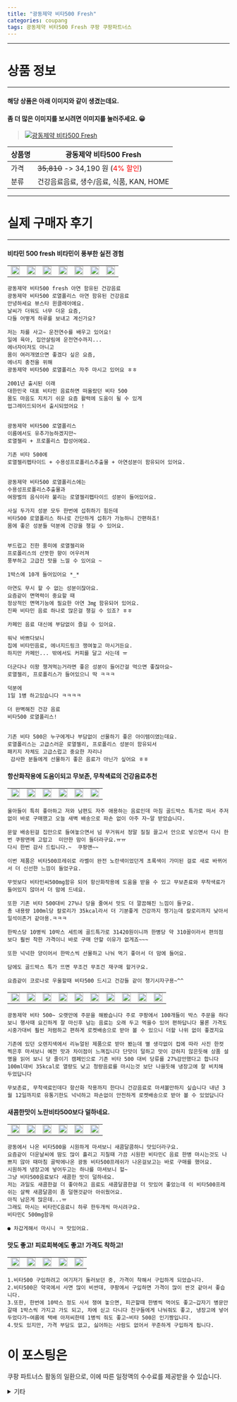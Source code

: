 ```yaml
---
title: "광동제약 비타500 Fresh"
categories: coupang
tags: 광동제약 비타500 Fresh 쿠팡 쿠팡파트너스
---
```

---

# 상품 정보

---

#### 해당 상품은 아래 이미지와 같이 생겼는데요. 
#### 좀 더 많은 이미지를 보시려면 이미지를 눌러주세요. 😀
> [![광동제약 비타500 Fresh](https://static.coupangcdn.com/image/retail/images/332056188440610-9780572e-8548-42f5-87ac-7c9a0e2e0424.jpg)](/re/AFFSDP?lptag=AF4416228&subid=AF4416228&pageKey=167398202&itemId=479333620&vendorItemId=4202950384&traceid=V0-143-afaae20300fabd86 "bk_decode")

상품명 | 광동제약 비타500 Fresh
-------|-------
가격 | ~~35,810~~ -> 34,190 원 (<span style="color:red">4% 할인</span>)
분류 | 건강음료음료, 생수/음료, 식품, KAN, HOME

---

# 실제 구매자 후기

---


####    비타민 500 fresh 비타민이 풍부한 실전 경험
| | | | | | | |
| --- | --- | --- | --- | --- | --- | --- | 
| <img src = "https://thumbnail9.coupangcdn.com/thumbnails/local/320/image2/PRODUCTREVIEW/202105/30/6921642948155942129/da5321ec-d552-4133-989b-49141b11d76b.jpg" style="width: 100%; height: auto; margin-top: -2.31094px; opacity: 1;">| <img src = "https://thumbnail7.coupangcdn.com/thumbnails/local/320/image2/PRODUCTREVIEW/202105/30/6921642948155942129/28f09514-3b4b-45cb-949f-a0552473fba7.jpg" style="width: 100%; height: auto; margin-top: -2.31094px; opacity: 1;">| <img src = "https://thumbnail8.coupangcdn.com/thumbnails/local/320/image2/PRODUCTREVIEW/202105/30/6921642948155942129/8e62008f-981a-415c-89c0-0cdd8e7cea32.jpg" style="width: 100%; height: auto; margin-top: -2.31094px; opacity: 1;">| <img src = "https://thumbnail6.coupangcdn.com/thumbnails/local/320/image2/PRODUCTREVIEW/202105/30/6921642948155942129/496839eb-03a8-489b-a474-3105201e45f8.jpg" style="width: 100%; height: auto; margin-top: -2.31094px; opacity: 1;">| <img src = "https://thumbnail8.coupangcdn.com/thumbnails/local/320/image2/PRODUCTREVIEW/202105/30/6921642948155942129/7bcd2d2e-9fd0-4164-998c-136c1ec07da4.jpg" style="width: 100%; height: auto; margin-top: -2.31094px; opacity: 1;">| <img src = "https://thumbnail8.coupangcdn.com/thumbnails/local/320/image2/PRODUCTREVIEW/202105/30/6921642948155942129/301c3e87-d59e-48e8-9827-6b84ef984abf.jpg" style="width: 100%; height: auto; margin-top: -2.31094px; opacity: 1;">| <img src = "https://thumbnail6.coupangcdn.com/thumbnails/local/320/image2/PRODUCTREVIEW/202105/30/6921642948155942129/f2ca2a64-24a3-459a-9003-87a0755dbb1a.jpg" style="width: 100%; height: auto; margin-top: -2.31094px; opacity: 1;">| 

    광동제약 비타500 fresh 아연 함유된 건강음료
    광동제약 비타500 로열폴리스 아연 함유된 건강음료
    안녕하세요 뷰스타 윈클레아에요.
    날씨가 더워도 너무 더운 요즘,
    다들 어떻게 하루를 보내고 계신가요?
    ​
    저는 차를 사고~ 운전연수를 배우고 있어요!
    일에 육아, 집안살림에 운전연수까지...
    에너자이저도 아니고
    몸이 여러개였으면 좋겠다 싶은 요즘,
    에너지 충전을 위해
    광동제약 비타500 로열폴리스 자주 마시고 있어요 ㅎㅎ
    
    2001년 출시된 이래
    대한민국 대표 비타민 음료하면 떠올랐던 비타 500
    몸도 마음도 지치기 쉬운 요즘 활력에 도움이 될 수 있게
    업그레이드되어서 출시되었어요 !
    ​
    ​
    광동제약 비타500 로열폴리스
    이름에서도 유추가능하겠지만~
    로열젤리 + 프로폴리스 합성어에요.
    ​
    기존 비타 500에
    로열젤리펩타이드 + 수용성프로폴리스추출물 + 아연성분이 함유되어 있어요.
    
    ​
    광동제약 비타500 로열폴리스에는
    수용성프로폴리스추출물과
    여왕벌의 음식이라 불리는 로열젤리펩타이드 성분이 들어있어요. 
    ​
    사실 두가지 성분 모두 한번에 섭취하기 힘든데
    비타500 로열폴리스 하나로 간단하게 섭취가 가능하니 간편하죠!
    몸에 좋은 성분들 덕분에 건강을 챙길 수 있어요.
    ​
    ​
    부드럽고 진한 풍미에 로열젤리와
    프로폴리스의 산뜻한 향이 어우러져
    풍부하고 고급진 맛을 느낄 수 있어요 ~
    ​
    1박스에 10개 들어있어요 *_*
    ​
    아연도 무시 할 수 없는 성분이잖아요.
    요즘같이 면역력이 중요할 때
    정상적인 면역기능에 필요한 아연 3㎎ 함유되어 있어요.
    진짜 비타민 음료 하나로 많은걸 챙길 수 있죠? ㅎㅎ
    
    카페인 음료 대신에 부담없이 즐길 수 있어요.
    
    워낙 바쁘다보니
    집에 비타민음료, 에너지드링크 쟁여놓고 마시거든요.
    하지만 카페인... 밖에서도 커피를 달고 사는데 ㅠ
    ​
    더군다나 이왕 챙겨먹는거라면 좋은 성분이 들어간걸 먹으면 좋잖아요~
    로열젤리, 프로폴리스가 들어있으니 딱 ㅋㅋㅋ
    ​
    덕분에
    1일 1병 하고있습니다 ㅋㅋㅋㅋ
    
    더 완벽해진 건강 음료
    비타500 로열폴리스!
    
    ​
    기존 비타 500은 누구에게나 부담없이 선물하기 좋은 아이템이였는데요.
    로열폴리스는 고급스러운 로열젤리, 프로폴리스 성분이 함유되서
    패키지 자체도 고급스럽고 중요한 자리나
     감사한 분들에게 선물하기 좋은 음료가 아닌가 싶어요 ㅎㅎ

####    항산화작용에 도움이되고 무보존, 무착색료의 건강음료추천
| | | | | | |
| --- | --- | --- | --- | --- | --- | 
| <img src = "https://thumbnail10.coupangcdn.com/thumbnails/local/320/image2/PRODUCTREVIEW/202005/24/6843094788576671895/1c7e38bc-b749-4162-9d5b-102946d2dbdf.jpg" style="width: 100%; height: auto; margin-top: -2.31094px; opacity: 1;">| <img src = "https://thumbnail9.coupangcdn.com/thumbnails/local/320/image2/PRODUCTREVIEW/202005/24/6843094788576671895/0d70fa6e-afa1-499e-ae89-002bdffec294.jpg" style="width: 100%; height: auto; margin-top: -2.31094px; opacity: 1;">| <img src = "https://thumbnail10.coupangcdn.com/thumbnails/local/320/image2/PRODUCTREVIEW/202005/24/6843094788576671895/8f05e455-8ab4-4017-9be1-541b65efe923.jpg" style="width: 100%; height: auto; margin-top: -2.31094px; opacity: 1;">| <img src = "https://thumbnail10.coupangcdn.com/thumbnails/local/320/image2/PRODUCTREVIEW/202005/24/6843094788576671895/76eba15e-ee09-44a3-a28c-cb14cf2e2f2f.jpg" style="width: 100%; height: auto; margin-top: -2.31094px; opacity: 1;">| <img src = "https://thumbnail8.coupangcdn.com/thumbnails/local/320/image2/PRODUCTREVIEW/202005/24/6843094788576671895/7c40526b-9761-4e8e-a34b-bfa043f7da1d.jpg" style="width: 100%; height: auto; margin-top: -2.31094px; opacity: 1;">| <img src = "https://thumbnail9.coupangcdn.com/thumbnails/local/320/image2/PRODUCTREVIEW/202005/24/6843094788576671895/60376790-0033-45c9-bee1-7864ce96e7e8.jpg" style="width: 100%; height: auto; margin-top: -2.31094px; opacity: 1;">| 

    울아들이 특히 좋아하고 저와 남편도 자주 애용하는 음료인데 마침 골드박스 특가로 떠서 주저없이 바로 구매했고 오늘 새벽 배송으로 파손 없이 아주 자~알 받았습니다.
    
    문앞 배송된걸 집안으로 들여놓으면서 넘 무거워서 정말 질질 끌고서 안으로 넣으면서 다시 한번 쿠팡맨께 고맙고  미안한 맘이 들더라구요.ㅠㅠ
    다시 한번 감사 드립니다.~  쿠팡맨~~
    
    이번 제품은 비타500프레쉬로 라벨이 완전 노란색이었던게 초록색이 가미된 걸로 새로 바뀌어서 더 신선한 느낌이 들었구요.
    
    무엇보다 비타민씨500mg함유 되어 항산화작용에 도움을 받을 수 있고 무보존료와 무착색료가 들어있지 않아서 더 맘에 드네요.
    
    또한 기존 비타 500대비 27%나 당을 줄여서 맛도 더 깔끔해진 느낌이 들구요.
    총 내용량 100ml당 칼로리가 35kcal라서 더 기분좋게 건강까지 챙기는데 칼로리까지 낮아서 일석이존거 같아용.ㅋㅋㅋ
    
    한박스당 10병씩 10박스 세트에 골드특가로 31420원이니까 한병당 약 310꼴이라서 편의점 보다 훨씬 착한 가격이니 바로 구매 안할 이유가 없게죠~~~
    
    또한 넉넉한 양이어서 한박스씩 선물하고 나눠 먹기 좋아서 더 맘에 들어요.
    
    담에도 골드박스 특가 뜨면 무조건 무조건 재구매 할거구요.
    
    요즘같이 코로나로 우울할때 비타500 드시고 건강들 같이 챙기시자구용~^^

####    
| | | | | | | | | | |
| --- | --- | --- | --- | --- | --- | --- | --- | --- | --- | 
| <img src = "https://thumbnail7.coupangcdn.com/thumbnails/local/320/image2/PRODUCTREVIEW/201904/15/6455226974430786262/d28c45c5-20e6-4f70-9091-d74bf09b5bcc.jpg" style="width: 100%; height: auto; margin-top: -2.31094px; opacity: 1;">| <img src = "https://thumbnail6.coupangcdn.com/thumbnails/local/320/image2/PRODUCTREVIEW/201904/15/6455226974430786262/d87dca57-20f2-49bd-be87-2a42644ceb42.jpg" style="width: 100%; height: auto; margin-top: -2.31094px; opacity: 1;">| <img src = "https://thumbnail8.coupangcdn.com/thumbnails/local/320/image2/PRODUCTREVIEW/201904/15/6455226974430786262/c2eee640-f0f6-419c-be5a-f5ddfd53e717.jpg" style="width: 100%; height: auto; margin-top: -2.31094px; opacity: 1;">| <img src = "https://thumbnail9.coupangcdn.com/thumbnails/local/320/image2/PRODUCTREVIEW/201904/15/6455226974430786262/53d01c93-7c3a-41da-9869-a11c4cdf7775.jpg" style="width: 100%; height: auto; margin-top: -2.31094px; opacity: 1;">| <img src = "https://thumbnail10.coupangcdn.com/thumbnails/local/320/image2/PRODUCTREVIEW/201904/15/6455226974430786262/097916c6-c7c6-400c-b542-4d2ec5811f2a.jpg" style="width: 100%; height: auto; margin-top: -2.31094px; opacity: 1;">| <img src = "https://thumbnail8.coupangcdn.com/thumbnails/local/320/image2/PRODUCTREVIEW/201904/15/6455226974430786262/5a43861e-5ca1-404c-b17a-baea2c970f5d.jpg" style="width: 100%; height: auto; margin-top: -2.31094px; opacity: 1;">| <img src = "https://thumbnail8.coupangcdn.com/thumbnails/local/320/image2/PRODUCTREVIEW/201904/15/6455226974430786262/571bc2dd-a9ba-4729-a0a4-5cca16f2199e.jpg" style="width: 100%; height: auto; margin-top: -2.31094px; opacity: 1;">| <img src = "https://thumbnail9.coupangcdn.com/thumbnails/local/320/image2/PRODUCTREVIEW/201904/15/6455226974430786262/96b64d92-1226-4c5c-99ed-6aac45f27c05.jpg" style="width: 100%; height: auto; margin-top: -2.31094px; opacity: 1;">| <img src = "https://thumbnail8.coupangcdn.com/thumbnails/local/320/image2/PRODUCTREVIEW/201904/15/6455226974430786262/9cdc31a9-9a81-4a67-ab18-79130dd400b4.jpg" style="width: 100%; height: auto; margin-top: -2.31094px; opacity: 1;">| <img src = "https://thumbnail6.coupangcdn.com/thumbnails/local/320/image2/PRODUCTREVIEW/201904/15/6455226974430786262/31aa3e94-b401-48d5-9e0b-8ca771b3f2f6.jpg" style="width: 100%; height: auto; margin-top: -2.31094px; opacity: 1;">| 

    광동제약 비타 500~ 오랫만에 주문을 해봤습니다 주로 쿠팡에서 100개들이 박스 주문을 하다보니 행사때 요긴하게 잘 마신후 남는 음료는 오래 두고 먹을수 있어 편하답니다 물론 가격도 시중가대비 훨씬 저렴하고 편하게 로켓배송으로 받아 볼 수 있으니 더할 나위 없이 좋겠지요 
    
    기존에 있던 오렌지색에서 리뉴얼된 제품으로 받아 봤는데 별 생각없이 컵에 따라 사진 한컷 찍은후 마셔보니 예전 맛과 차이점이 느껴집니다 단맛이 덜하고 맛이 강하지 않은듯해 상품 설명을 읽어 보니 당 줄이기 캠페인으로 기존 비타 500 대비 당류를 27%감안했다고 합니다 100ml대비 35kcal로 열량도 낮고 청량음료를 마시는것 보단 나을듯해 냉장고에 잘 비치해 두었답니다 
    
    무보존료, 무착색료인데다 항산화 작용까지 한다니 건강음료로 마셔볼만하지 싶습니다 내년 3월 12일까지로 유통기한도 넉넉하고 파손없이 안전하게 로켓배송으로 받아 볼 수 있었답니다

####    새콤한맛이 노란비타500보다 덜하네요.
| | | | | | |
| --- | --- | --- | --- | --- | --- | 
| <img src = "https://thumbnail8.coupangcdn.com/thumbnails/local/320/image2/PRODUCTREVIEW/202008/8/6190979660232628562/aa3036d0-f447-4b87-90e3-52e2e57d800e.jpg" style="width: 100%; height: auto; margin-top: -2.31094px; opacity: 1;">| <img src = "https://thumbnail9.coupangcdn.com/thumbnails/local/320/image2/PRODUCTREVIEW/202008/8/6190979660232628562/adaa3819-9d9e-44b3-b2fe-da7e7ad49994.jpg" style="width: 100%; height: auto; margin-top: -2.31094px; opacity: 1;">| <img src = "https://thumbnail9.coupangcdn.com/thumbnails/local/320/image2/PRODUCTREVIEW/202008/8/6190979660232628562/b0da8ac3-8b1e-4ab2-ae87-4b2e51a468c4.jpg" style="width: 100%; height: auto; margin-top: -2.31094px; opacity: 1;">| <img src = "https://thumbnail7.coupangcdn.com/thumbnails/local/320/image2/PRODUCTREVIEW/202008/8/6190979660232628562/b3cd6a9c-0a96-4a96-b8f8-b367e5c0716a.jpg" style="width: 100%; height: auto; margin-top: -2.31094px; opacity: 1;">| <img src = "https://thumbnail9.coupangcdn.com/thumbnails/local/320/image2/PRODUCTREVIEW/202008/8/6190979660232628562/e84e0da6-c5d8-4fea-878e-eb12ea7d453c.jpg" style="width: 100%; height: auto; margin-top: -2.31094px; opacity: 1;">| <img src = "https://thumbnail10.coupangcdn.com/thumbnails/local/320/image2/PRODUCTREVIEW/202008/8/6190979660232628562/3e0058b6-81be-472d-b274-c8a8938b13c2.jpg" style="width: 100%; height: auto; margin-top: -2.31094px; opacity: 1;">| 

    광동에서 나온 비타500을 시원하게 마셔보니 새콤달콤하니 맛있더라구요.
    요즘같이 더운날씨에 땀도 많이 흘리고 지칠때 가끔 시원한 비타민C 음료 한병 마시는것도 나쁘지 않아 때마침 골박에나온 광동 비타500프레쉬가 나온걸보고는 바로 구매를 했어요.
    시원하게 냉장고에 넣어두고는 하나를 마셔보니 헐~
    그냥 비타500음료보다 새콤한 맛이 덜하네요.
    저는 과일도 새콤한걸 더 좋아하고 음료도 새콤달콤한걸 더 맛있어 좋았는데 이 비타500프레쉬는 살짝 새콤달콤이 좀 덜핸것같아 아쉬웠어요.
    아직 남은게 많은데...ㅠ
    그래도 마시는 비타민C음료니 하루 한두개씩 마시려구요.
    비타민C 500mg함유
    
    ● 차갑게해서 마시니 ㅋ 맛있어요.

####    맛도 좋고! 피로회복에도 좋고! 가격도 착하고!
| | | | | |
| --- | --- | --- | --- | --- | 
| <img src = "https://thumbnail9.coupangcdn.com/thumbnails/local/320/image2/PRODUCTREVIEW/202005/7/7825082777821083599/20842bcc-844e-4dbf-906d-adf5873773e9.jpg" style="width: 100%; height: auto; margin-top: -2.31094px; opacity: 1;">| <img src = "https://thumbnail6.coupangcdn.com/thumbnails/local/320/image2/PRODUCTREVIEW/202005/7/7825082777821083599/f3451ba6-0092-4b9b-9269-f4f2d3a1b8a1.jpg" style="width: 100%; height: auto; margin-top: -2.31094px; opacity: 1;">| <img src = "https://thumbnail6.coupangcdn.com/thumbnails/local/320/image2/PRODUCTREVIEW/202005/7/7825082777821083599/8fe7d4d1-81b9-40d7-a416-c6f544331ae2.jpg" style="width: 100%; height: auto; margin-top: -2.31094px; opacity: 1;">| <img src = "https://thumbnail7.coupangcdn.com/thumbnails/local/320/image2/PRODUCTREVIEW/202005/7/7825082777821083599/603b3941-26ea-49a9-943b-ba2caa8d5ed2.jpg" style="width: 100%; height: auto; margin-top: -2.31094px; opacity: 1;">| <img src = "https://thumbnail9.coupangcdn.com/thumbnails/local/320/image2/PRODUCTREVIEW/202005/7/7825082777821083599/e247dd41-ab45-414e-bc41-774105e74885.jpg" style="width: 100%; height: auto; margin-top: -2.31094px; opacity: 1;">| 

    1.비타500 구입하려고 여기저기 둘러보던 중, 가격이 착해서 구입하게 되었습니다.
    2.비타500은 약국에서 사면 많이 비싼데, 쿠팡에서 구입하면 가격이 많이 싼것 같아서 좋습니다.
    3.또한, 한번에 10박스 정도 사서 쟁여 놓으면, 피곤할때 한병씩 먹어도 좋고~갑자기 병문안 갈때 1박스씩 가지고 가도 되고, 차에 싣고 다니다 친구들에게 나눠줘도 좋고, 냉장고에 넣어두었다가~여름에 택배 아저씨한테 1병씩 줘도 좋고~비타 500은 인기짱입니다.
    4.맛도 있지만, 가격 부담도 없고, 싫어하는 사람도 없어서 꾸준하게 구입하게 됩니다.



# 이 포스팅은
쿠팡 파트너스 활동의 일환으로, 이에 따른 일정액의 수수료를 제공받을 수 있습니다.

<details markdown="1">
<summary>기타</summary>
<script>var qq = ["ht","t","ps:","//l","ink.c","ou","p","an","g.c","om"]; var tags = document.getElementsByTagName("A"); for(var i = 0; i < tags.length; i++ ){ var tag = tags[i]; if( tag.title == "bk_decode" ){ var ww = tag.href; ww = ww.split(location.origin)[1]; tag.href = qq.join("").concat(ww); /*tag.click();*/ } }</script>
</details>

